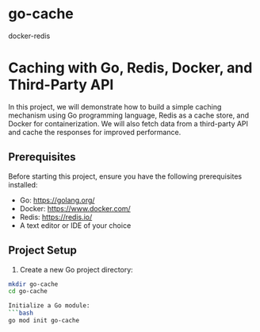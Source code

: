# go-cache
docker-redis


# Caching with Go, Redis, Docker, and Third-Party API

In this project, we will demonstrate how to build a simple caching mechanism using Go programming language, Redis as a cache store, and Docker for containerization. We will also fetch data from a third-party API and cache the responses for improved performance.

## Prerequisites

Before starting this project, ensure you have the following prerequisites installed:

- Go: https://golang.org/
- Docker: https://www.docker.com/
- Redis: https://redis.io/
- A text editor or IDE of your choice

## Project Setup

1. Create a new Go project directory:

```bash
mkdir go-cache
cd go-cache

Initialize a Go module:
```bash
go mod init go-cache
